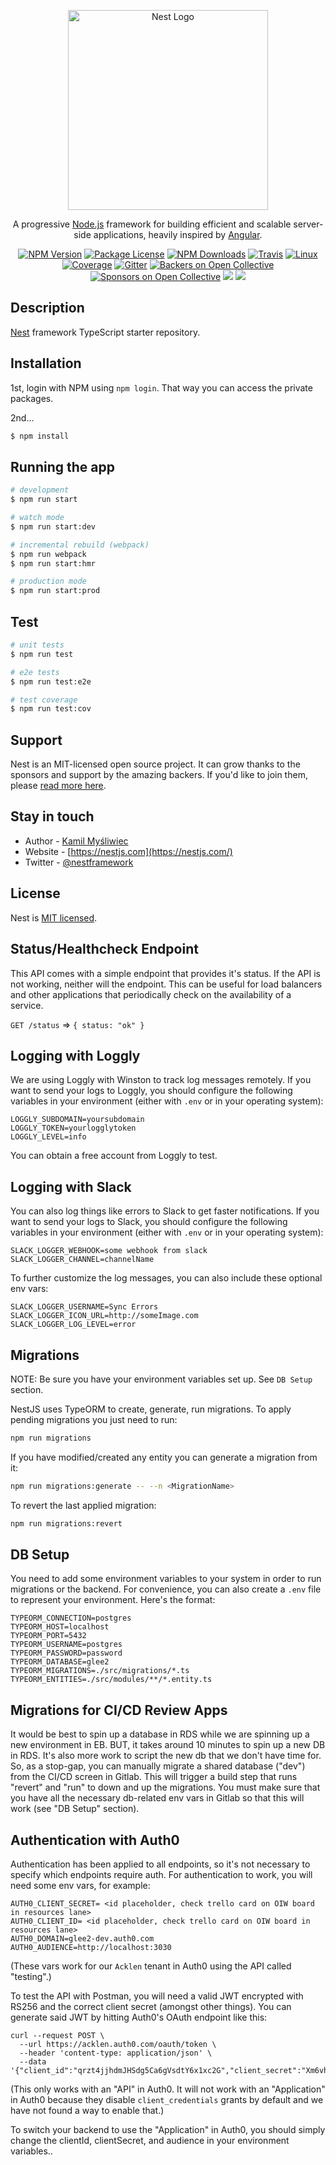 <p align="center">
  <a href="http://nestjs.com/" target="blank"><img src="https://nestjs.com/img/logo_text.svg" width="320" alt="Nest Logo" /></a>
</p>

[travis-image]: https://api.travis-ci.org/nestjs/nest.svg?branch=master
[travis-url]: https://travis-ci.org/nestjs/nest
[linux-image]: https://img.shields.io/travis/nestjs/nest/master.svg?label=linux
[linux-url]: https://travis-ci.org/nestjs/nest

  <p align="center">A progressive <a href="http://nodejs.org" target="blank">Node.js</a> framework for building efficient and scalable server-side applications, heavily inspired by <a href="https://angular.io" target="blank">Angular</a>.</p>
    <p align="center">
<a href="https://www.npmjs.com/~nestjscore"><img src="https://img.shields.io/npm/v/@nestjs/core.svg" alt="NPM Version" /></a>
<a href="https://www.npmjs.com/~nestjscore"><img src="https://img.shields.io/npm/l/@nestjs/core.svg" alt="Package License" /></a>
<a href="https://www.npmjs.com/~nestjscore"><img src="https://img.shields.io/npm/dm/@nestjs/core.svg" alt="NPM Downloads" /></a>
<a href="https://travis-ci.org/nestjs/nest"><img src="https://api.travis-ci.org/nestjs/nest.svg?branch=master" alt="Travis" /></a>
<a href="https://travis-ci.org/nestjs/nest"><img src="https://img.shields.io/travis/nestjs/nest/master.svg?label=linux" alt="Linux" /></a>
<a href="https://coveralls.io/github/nestjs/nest?branch=master"><img src="https://coveralls.io/repos/github/nestjs/nest/badge.svg?branch=master#5" alt="Coverage" /></a>
<a href="https://gitter.im/nestjs/nestjs?utm_source=badge&utm_medium=badge&utm_campaign=pr-badge&utm_content=body_badge"><img src="https://badges.gitter.im/nestjs/nestjs.svg" alt="Gitter" /></a>
<a href="https://opencollective.com/nest#backer"><img src="https://opencollective.com/nest/backers/badge.svg" alt="Backers on Open Collective" /></a>
<a href="https://opencollective.com/nest#sponsor"><img src="https://opencollective.com/nest/sponsors/badge.svg" alt="Sponsors on Open Collective" /></a>
  <a href="https://paypal.me/kamilmysliwiec"><img src="https://img.shields.io/badge/Donate-PayPal-dc3d53.svg"/></a>
  <a href="https://twitter.com/nestframework"><img src="https://img.shields.io/twitter/follow/nestframework.svg?style=social&label=Follow"></a>
</p>
  <!--[![Backers on Open Collective](https://opencollective.com/nest/backers/badge.svg)](https://opencollective.com/nest#backer)
  [![Sponsors on Open Collective](https://opencollective.com/nest/sponsors/badge.svg)](https://opencollective.com/nest#sponsor)-->

## Description

[Nest](https://github.com/nestjs/nest) framework TypeScript starter repository.

## Installation

1st, login with NPM using `npm login`. That way you can access the private packages.

2nd...

```bash
$ npm install
```

## Running the app

```bash
# development
$ npm run start

# watch mode
$ npm run start:dev

# incremental rebuild (webpack)
$ npm run webpack
$ npm run start:hmr

# production mode
$ npm run start:prod
```

## Test

```bash
# unit tests
$ npm run test

# e2e tests
$ npm run test:e2e

# test coverage
$ npm run test:cov
```

## Support

Nest is an MIT-licensed open source project. It can grow thanks to the sponsors and support by the amazing backers. If you'd like to join them, please [read more here](https://docs.nestjs.com/support).

## Stay in touch

- Author - [Kamil Myśliwiec](https://kamilmysliwiec.com)
- Website - [https://nestjs.com](https://nestjs.com/)
- Twitter - [@nestframework](https://twitter.com/nestframework)

## License

Nest is [MIT licensed](LICENSE).

## Status/Healthcheck Endpoint

This API comes with a simple endpoint that provides it's status. If the API is not working, neither will the endpoint. This can be useful for load balancers and other applications that periodically check on the availability of a service.

`GET /status` => `{ status: "ok" }`

## Logging with Loggly

We are using Loggly with Winston to track log messages remotely. If you want to send your logs to Loggly, you should configure the following variables in your environment (either with `.env` or in your operating system):

```
LOGGLY_SUBDOMAIN=yoursubdomain
LOGGLY_TOKEN=yourlogglytoken
LOGGLY_LEVEL=info
```

You can obtain a free account from Loggly to test.

## Logging with Slack

You can also log things like errors to Slack to get faster notifications. If you want to send your logs to Slack, you should configure the following variables in your environment (either with `.env` or in your operating system):

```
SLACK_LOGGER_WEBHOOK=some webhook from slack
SLACK_LOGGER_CHANNEL=channelName
```

To further customize the log messages, you can also include these optional env vars:

```
SLACK_LOGGER_USERNAME=Sync Errors
SLACK_LOGGER_ICON_URL=http://someImage.com
SLACK_LOGGER_LOG_LEVEL=error
```

## Migrations

NOTE: Be sure you have your environment variables set up. See `DB Setup` section.

NestJS uses TypeORM to create, generate, run migrations.
To apply pending migrations you just need to run:

```bash
npm run migrations
```

If you have modified/created any entity you can generate a migration from it:

```bash
npm run migrations:generate -- --n <MigrationName>
```

To revert the last applied migration:

```bash
npm run migrations:revert
```

## DB Setup

You need to add some environment variables to your system in order to run migrations or the backend. For convenience, you can also create a `.env` file to represent your environment. Here's the format:

```
TYPEORM_CONNECTION=postgres
TYPEORM_HOST=localhost
TYPEORM_PORT=5432
TYPEORM_USERNAME=postgres
TYPEORM_PASSWORD=password
TYPEORM_DATABASE=glee2
TYPEORM_MIGRATIONS=./src/migrations/*.ts
TYPEORM_ENTITIES=./src/modules/**/*.entity.ts
```

## Migrations for CI/CD Review Apps

It would be best to spin up a database in RDS while we are spinning up a new environment in EB. BUT, it takes around 10 minutes to spin up a new DB in RDS. It's also more work to script the new db that we don't have time for. So, as a stop-gap, you can manually migrate a shared database ("dev") from the CI/CD screen in Gitlab. This will trigger a build step that runs "revert" and "run" to down and up the migrations. You must make sure that you have all the necessary db-related env vars in Gitlab so that this will work (see "DB Setup" section).

## Authentication with Auth0

Authentication has been applied to all endpoints, so it's not necessary to specify which endpoints require auth. For authentication to work, you will need some env vars, for example:

```
AUTH0_CLIENT_SECRET= <id placeholder, check trello card on OIW board in resources lane>
AUTH0_CLIENT_ID= <id placeholder, check trello card on OIW board in resources lane>
AUTH0_DOMAIN=glee2-dev.auth0.com
AUTH0_AUDIENCE=http://localhost:3030
```

(These vars work for our `Acklen` tenant in Auth0 using the API called "testing".)

To test the API with Postman, you will need a valid JWT encrypted with RS256 and the correct client secret (amongst other things). You can generate said JWT by hitting Auth0's OAuth endpoint like this:

```
curl --request POST \
  --url https://acklen.auth0.com/oauth/token \
  --header 'content-type: application/json' \
  --data '{"client_id":"qrzt4jjhdmJHSdg5Ca6gVsdtY6x1xc2G","client_secret":"Xm6vhFnMv2BonJ8lhxsbCAZtIe5KjqqyXKNut5I5Spt4AQ3ms7mYTmwQ7JzIIwdt","audience":"http://localhost:3030","grant_type":"client_credentials"}'
```

(This only works with an "API" in Auth0. It will not work with an "Application" in Auth0 because they disable `client_credentials` grants by default and we have not found a way to enable that.)

To switch your backend to use the "Application" in Auth0, you should simply change the clientId, clientSecret, and audience in your environment variables..
